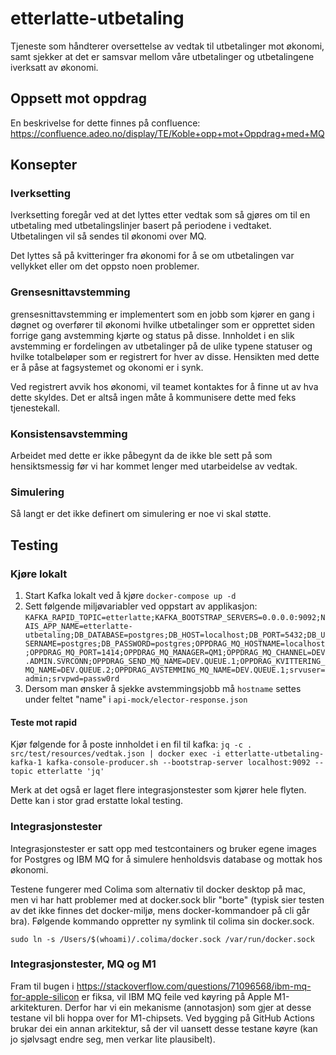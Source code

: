 # etterlatte-utbetaling

Tjeneste som håndterer oversettelse av vedtak til utbetalinger mot økonomi, samt sjekker at det er samsvar mellom våre
utbetalinger og utbetalingene iverksatt av økonomi.

## Oppsett mot oppdrag
En beskrivelse for dette finnes på confluence: https://confluence.adeo.no/display/TE/Koble+opp+mot+Oppdrag+med+MQ

## Konsepter

### Iverksetting
Iverksetting foregår ved at det lyttes etter vedtak som så gjøres om til en utbetaling med utbetalingslinjer basert på 
periodene i vedtaket. Utbetalingen vil så sendes til økonomi over MQ. 

Det lyttes så på kvitteringer fra økonomi for å se om utbetalingen var vellykket eller om det oppsto noen problemer.  

### Grensesnittavstemming
grensesnittavstemming er implementert som en jobb som kjører en gang i døgnet og overfører til økonomi hvilke 
utbetalinger som er opprettet siden forrige gang avstemming kjørte og status på disse. Innholdet i en slik avstemming 
er fordelingen av utbetalinger på de ulike typene statuser og hvilke totalbeløper som er registrert for hver av disse. 
Hensikten med dette er å påse at fagsystemet og okonomi er i synk.

Ved registrert avvik hos økonomi, vil teamet kontaktes for å finne ut av hva dette skyldes. Det er altså ingen måte å 
kommunisere dette med feks tjenestekall.

### Konsistensavstemming
Arbeidet med dette er ikke påbegynt da de ikke ble sett på som hensiktsmessig før vi har kommet lenger med utarbeidelse
av vedtak.

### Simulering
Så langt er det ikke definert om simulering er noe vi skal støtte.


## Testing

### Kjøre lokalt

1. Start Kafka lokalt ved å kjøre `docker-compose up -d`
2. Sett følgende miljøvariabler ved oppstart av applikasjon:
   `KAFKA_RAPID_TOPIC=etterlatte;KAFKA_BOOTSTRAP_SERVERS=0.0.0.0:9092;NAIS_APP_NAME=etterlatte-utbetaling;DB_DATABASE=postgres;DB_HOST=localhost;DB_PORT=5432;DB_USERNAME=postgres;DB_PASSWORD=postgres;OPPDRAG_MQ_HOSTNAME=localhost;OPPDRAG_MQ_PORT=1414;OPPDRAG_MQ_MANAGER=QM1;OPPDRAG_MQ_CHANNEL=DEV.ADMIN.SVRCONN;OPPDRAG_SEND_MQ_NAME=DEV.QUEUE.1;OPPDRAG_KVITTERING_MQ_NAME=DEV.QUEUE.2;OPPDRAG_AVSTEMMING_MQ_NAME=DEV.QUEUE.1;srvuser=admin;srvpwd=passw0rd`
3. Dersom man ønsker å sjekke avstemmingsjobb må `hostname` settes under feltet "name" i `api-mock/elector-response.json`

#### Teste mot rapid
Kjør følgende for å poste innholdet i en fil til kafka:
`jq -c . src/test/resources/vedtak.json | docker exec -i etterlatte-utbetaling-kafka-1 kafka-console-producer.sh --bootstrap-server localhost:9092 --topic etterlatte 'jq'`

Merk at det også er laget flere integrasjonstester som kjører hele flyten. Dette kan i stor grad erstatte lokal testing.


### Integrasjonstester
Integrasjonstester er satt opp med testcontainers og bruker egene images for Postgres og IBM MQ for å simulere 
henholdsvis database og mottak hos økonomi.

Testene fungerer med Colima som alternativ til docker desktop på mac, men vi har hatt problemer med at docker.sock blir 
"borte" (typisk sier testen av det ikke finnes det docker-miljø, mens docker-kommandoer på cli går bra). Følgende 
kommando oppretter ny symlink til colima sin docker.sock.

    sudo ln -s /Users/$(whoami)/.colima/docker.sock /var/run/docker.sock

### Integrasjonstester, MQ og M1
Fram til bugen i https://stackoverflow.com/questions/71096568/ibm-mq-for-apple-silicon er fiksa, vil IBM MQ feile ved køyring på Apple M1-arkitekturen. 
Derfor har vi ein mekanisme (annotasjon) som gjer at desse testane vil bli hoppa over for M1-chipsets. 
Ved bygging på GitHub Actions brukar dei ein annan arkitektur, så der vil uansett desse testane køyre (kan jo sjølvsagt endre seg, men verkar lite plausibelt).